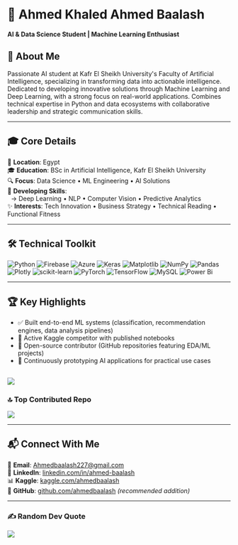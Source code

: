 # 👋 Ahmed Khaled Ahmed Baalash  
**AI & Data Science Student | Machine Learning Enthusiast**

## 🌟 About Me  
Passionate AI student at Kafr El Sheikh University's Faculty of Artificial Intelligence, specializing in transforming data into actionable intelligence. Dedicated to developing innovative solutions through Machine Learning and Deep Learning, with a strong focus on real-world applications. Combines technical expertise in Python and data ecosystems with collaborative leadership and strategic communication skills.

---

## 🎓 Core Details  
📍 **Location**: Egypt  
🎓 **Education**: BSc in Artificial Intelligence, Kafr El Sheikh University  
🔍 **Focus**: Data Science • ML Engineering • AI Solutions  
🌱 **Developing Skills**:  
&nbsp;&nbsp;→ Deep Learning • NLP • Computer Vision • Predictive Analytics  
✨ **Interests**: Tech Innovation • Business Strategy • Technical Reading • Functional Fitness  

---

## 🛠️ Technical Toolkit  

![Python](https://img.shields.io/badge/python-3670A0?style=for-the-badge&logo=python&logoColor=ffdd54) ![Firebase](https://img.shields.io/badge/firebase-%23039BE5.svg?style=for-the-badge&logo=firebase) ![Azure](https://img.shields.io/badge/azure-%230072C6.svg?style=for-the-badge&logo=microsoftazure&logoColor=white) ![Keras](https://img.shields.io/badge/Keras-%23D00000.svg?style=for-the-badge&logo=Keras&logoColor=white) ![Matplotlib](https://img.shields.io/badge/Matplotlib-%23ffffff.svg?style=for-the-badge&logo=Matplotlib&logoColor=black) ![NumPy](https://img.shields.io/badge/numpy-%23013243.svg?style=for-the-badge&logo=numpy&logoColor=white) ![Pandas](https://img.shields.io/badge/pandas-%23150458.svg?style=for-the-badge&logo=pandas&logoColor=white) ![Plotly](https://img.shields.io/badge/Plotly-%233F4F75.svg?style=for-the-badge&logo=plotly&logoColor=white) ![scikit-learn](https://img.shields.io/badge/scikit--learn-%23F7931E.svg?style=for-the-badge&logo=scikit-learn&logoColor=white) ![PyTorch](https://img.shields.io/badge/PyTorch-%23EE4C2C.svg?style=for-the-badge&logo=PyTorch&logoColor=white) ![TensorFlow](https://img.shields.io/badge/TensorFlow-%23FF6F00.svg?style=for-the-badge&logo=TensorFlow&logoColor=white) ![MySQL](https://img.shields.io/badge/mysql-4479A1.svg?style=for-the-badge&logo=mysql&logoColor=white) ![Power Bi](https://img.shields.io/badge/power_bi-F2C811?style=for-the-badge&logo=powerbi&logoColor=black)

---

## 🏆 Key Highlights  
- ✅ Built end-to-end ML systems (classification, recommendation engines, data analysis pipelines)  
- 🥈 Active Kaggle competitor with published notebooks  
- 📂 Open-source contributor (GitHub repositories featuring EDA/ML projects)  
- 🔭 Continuously prototyping AI applications for practical use cases  

![](https://github-readme-stats.vercel.app/api?username=NufalXBaalash&theme=dracula&hide_border=false&include_all_commits=true&count_private=true)<br/>
---

### 🔝 Top Contributed Repo
![](https://github-contributor-stats.vercel.app/api?username=NufalXBaalash&limit=5&theme=darcula&combine_all_yearly_contributions=true)

---

## 📬 Connect With Me  
📧 **Email**: [Ahmedbaalash227@gmail.com](mailto:Ahmedbaalash227@gmail.com)  
💼 **LinkedIn**: [linkedin.com/in/ahmed-baalash](https://www.linkedin.com/in/ahmed-baalash)  
📊 **Kaggle**: [kaggle.com/ahmedbaalash](https://www.kaggle.com/ahmedbaalash)  
🐙 **GitHub**: [github.com/ahmedbaalash](https://github.com/ahmedbaalash) *(recommended addition)*  

---

### ✍️ Random Dev Quote
![](https://quotes-github-readme.vercel.app/api?type=horizontal&theme=tokyonight)
